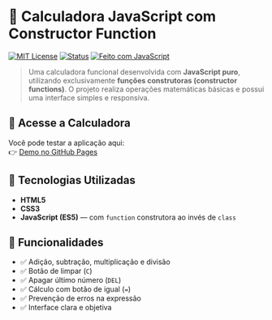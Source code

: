# 🧮 Calculadora JavaScript com Constructor Function

[![MIT License](https://img.shields.io/badge/license-MIT-green.svg)](LICENSE)
[![Status](https://img.shields.io/badge/status-%20finalizado-blue)]()
[![Feito com JavaScript](https://img.shields.io/badge/feito%20com-JavaScript-yellow)]()

> Uma calculadora funcional desenvolvida com **JavaScript puro**, utilizando exclusivamente **funções construtoras (constructor functions)**. O projeto realiza operações matemáticas básicas e possui uma interface simples e responsiva.

## 🔗 Acesse a Calculadora

Você pode testar a aplicação aqui:  
👉 [Demo no GitHub Pages](https://seuusuario.github.io/nome-do-repositorio)

## 🧰 Tecnologias Utilizadas

- **HTML5**  
- **CSS3**  
- **JavaScript (ES5)** — com `function` construtora ao invés de `class`

## 🎯 Funcionalidades

- ✅ Adição, subtração, multiplicação e divisão  
- ✅ Botão de limpar (`C`)  
- ✅ Apagar último número (`DEL`)  
- ✅ Cálculo com botão de igual (`=`)  
- ✅ Prevenção de erros na expressão  
- ✅ Interface clara e objetiva

